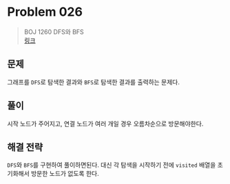 # Problem 026

> BOJ 1260 DFS와 BFS
> <br/>
> [링크](https://www.acmicpc.net/problem/1260)

## 문제

그래프를 `DFS`로 탐색한 결과와 `BFS`로 탐색한 결과를 출력하는 문제다.

## 풀이

시작 노드가 주어지고, 연결 노드가 여러 개일 경우 오름차순으로 방문해야한다.

## 해결 전략

`DFS`와 `BFS`를 구현하여 풀이하면된다. 대신 각 탐색을 시작하기 전에 `visited` 배열을 초기화해서 방문한 노드가 없도록 한다.